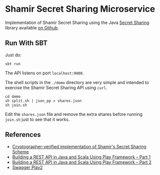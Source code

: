 # Shamir Secret Sharing Microservice

Implementation of Shamir Secret Sharing using the Java [Secret Sharing](https://github.com/secretsharing/secretsharing)
library available [on Github](https://github.com/secretsharing/secretsharing).

## Run With SBT

Just do:

    sbt run

The API listens on port `localhost:9000`.

The shell scripts in the `./demo` directory are very simple and intended to
exercise the Shamir Secret Sharing API using `curl`.

    cd demo
    sh split.sh | json_pp > shares.json
    sh join.sh

Edit the `shares.json` file and remove the extra shares before running `join.sh`
just to see that it works.


## References
* [Cryptographer-verified implementation of Shamir's Secret Sharing Scheme](https://github.com/secretsharing/secretsharing)
* [Building a REST API in Java and Scala Using Play Framework – Part 1](http://nordicapis.com/building-a-rest-api-in-java-scala-using-play-framework-2-part-1/)
* [Building a REST API in Java and Scala Using Play Framework – Part 2](http://nordicapis.com/building-rest-api-java-scala-using-play-framework-part-2/)
* [Swagger Play2](https://github.com/swagger-api/swagger-play/tree/master/play-2.5/swagger-play2)
